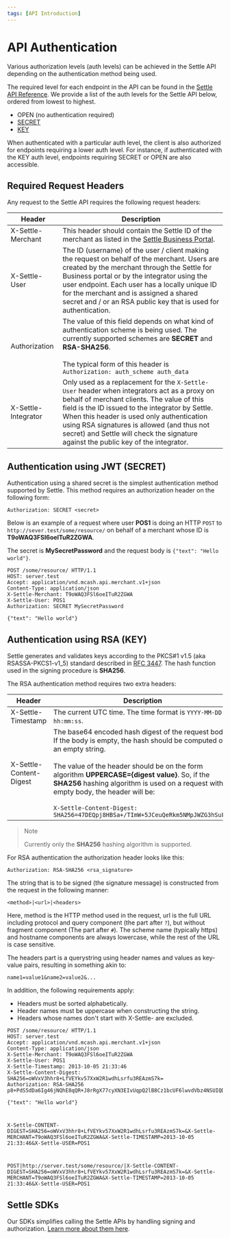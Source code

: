 ```yaml
---
tags: [API Introduction]
---
```


# API Authentication

Various authorization levels (auth levels) can be achieved in the Settle API depending on the authentication method being used.

The required level for each endpoint in the API can be found in the [Settle API Reference](reference/merchant.v1.yaml). We provide a list of the auth levels for the Settle API below, ordered from lowest to highest.

- OPEN (no authentication required)
- [SECRET](#authentication-using-jwt-secret)
- [KEY](#authentication-using-rsa-key)

When authenticated with a particular auth level, the client is also authorized for endpoints requiring a lower auth level. For instance, if authenticated with the KEY auth level, endpoints requiring SECRET or OPEN are also accessible.

 

## Required Request Headers

Any request to the Settle API requires the following request headers:


Header | Description
---------|----------
 X-Settle-Merchant | This header should contain the Settle ID of the merchant as listed in the [Settle Business Portal](https://business.settle.eu/).
 X-Settle-User | The ID (username) of the user / client making the request on behalf of the merchant. Users are created by the merchant through the Settle for Business portal or by the integrator using the user endpoint. Each user has a locally unique ID for the merchant and is assigned a shared secret and / or an RSA public key that is used for authentication.
 Authorization | The value of this field depends on what kind of authentication scheme is being used. The currently supported schemes are **SECRET** and **RSA-SHA256**.<br><br>The typical form of this header is `Authorization: auth_scheme auth_data`
 X-Settle-Integrator | Only used as a replacement for the `X-Settle-User` header when integrators act as a proxy on behalf of merchant clients. The value of this field is the ID issued to the integrator by Settle. When this header is used only authentication using RSA signatures is allowed (and thus not secret) and Settle will check the signature against the public key of the integrator.

####

## Authentication using JWT (SECRET)

Authentication using a shared secret is the simplest authentication method supported by Settle. This method requires an authorization header on the following form:

`Authorization: SECRET <secret>`

Below is an example of a request where user **POS1** is doing an HTTP `POST` to `http://sever.test/some/resource/` on behalf of a merchant whose ID is **T9oWAQ3FSl6oeITuR2ZGWA**.

The secret is **MySecretPassword** and the request body is `{"text": "Hello world"}`.

```Http
POST /some/resource/ HTTP/1.1
HOST: server.test
Accept: application/vnd.mcash.api.merchant.v1+json
Content-Type: application/json
X-Settle-Merchant: T9oWAQ3FSl6oeITuR2ZGWA
X-Settle-User: POS1
Authorization: SECRET MySecretPassword

{"text": "Hello world"}
```

####

## Authentication using RSA (KEY)

Settle generates and validates keys according to the PKCS#1 v1.5 (aka RSASSA-PKCS1-v1_5) standard described in [RFC 3447](https://datatracker.ietf.org/doc/html/rfc3447#section-9.2). The hash function used in the signing procedure is **SHA256**.

The RSA authentication method requires two extra headers:

Header | Description
---------|----------
X-Settle-Timestamp | 	The current UTC time. The time format is `YYYY-MM-DD hh:mm:ss`.
X-Settle-Content-Digest | The base64 encoded hash digest of the request body. If the body is empty, the hash should be computed on an empty string.<br><br>The value of the header should be on the form algorithm **UPPERCASE={digest value}**. So, if the **SHA256** hashing algorithm is used on a request with empty body, the header will be:<br><br>`X-Settle-Content-Digest: SHA256=47DEQpj8HBSa+/TImW+5JCeuQeRkm5NMpJWZG3hSuFU=`

<!-- theme: warning -->
> Note
>
> Currently only the **SHA256** hashing algorithm is supported.


For RSA authentication the authorization header looks like this:

`Authorization: RSA-SHA256 <rsa_signature>`

The string that is to be signed (the signature message) is constructed from the request in the following manner:

`<method>|<url>|<headers>`

Here, method is the HTTP method used in the request, url is the full URL including protocol and query component (the part after `?`), but without fragment component (The part after `#`). The scheme name (typically https) and hostname components are always lowercase, while the rest of the URL is case sensitive.

The headers part is a querystring using header names and values as key-value pairs, resulting in something akin to:

`name1=value1&name2=value2&...`
 

In addition, the following requirements apply:

- Headers must be sorted alphabetically.
- Header names must be uppercase when constructing the string.
- Headers whose names don't start with X-Settle- are excluded.


```Http title="Reusing the example in the previous section"
POST /some/resource/ HTTP/1.1
HOST: server.test
Accept: application/vnd.mcash.api.merchant.v1+json
Content-Type: application/json
X-Settle-Merchant: T9oWAQ3FSl6oeITuR2ZGWA
X-Settle-User: POS1
X-Settle-Timestamp: 2013-10-05 21:33:46
X-Settle-Content-Digest: SHA256=oWVxV3hhr8+LfVEYkv57XxW2R1wdhLsrfu3REAzmS7k=
Authorization: RSA-SHA256 p8+PdS5dDa6Ig46jNQhE8qQR+J8rRgX77cyXN3EIvUqpQ2lB8Cz1bcUF6lwvdVbz4NSUIQD/OCT8X2WtqRNbPW+5DDzGC1TytiV6p0EXiMOAl7s6kioHnVGaiCSHyfO6ZYB7ubtcMtUE0+7OEUcPeaqSHeL4wwUkO8W0+euwGsfwl9gOoQHBFIOh0bh8z3JNGhUeIZM8fvrk+8kj/s2A70IBvUOLwcFeP8uf6gTi1fz7BtgJ5rHmfvn9HvrsyO53/nx2mXZdAap4MfOZa6dp0ievZ5kU1vEfB2R6f4uPHzKLnaePlDOQMTk+uHlxU0ChkSqenbgJvpGuaOGiQekwsA==

{"text": "Hello world"}
```

#

```text title=The header part of the signature message"
X-Settle-CONTENT-DIGEST=SHA256=oWVxV3hhr8+LfVEYkv57XxW2R1wdhLsrfu3REAzmS7k=&X-Settle-MERCHANT=T9oWAQ3FSl6oeITuR2ZGWA&X-Settle-TIMESTAMP=2013-10-05 21:33:46&X-Settle-USER=POS1
```

#

```text title="The complete signature message"
POST|http://server.test/some/resource/|X-Settle-CONTENT-DIGEST=SHA256=oWVxV3hhr8+LfVEYkv57XxW2R1wdhLsrfu3REAzmS7k=&X-Settle-MERCHANT=T9oWAQ3FSl6oeITuR2ZGWA&X-Settle-TIMESTAMP=2013-10-05 21:33:46&X-Settle-USER=POS1
```

####

## Settle SDKs

Our SDKs simplifies calling the Settle APIs by handling signing and authorization. [Learn more about them here](./ZG9jOjM0ODE0Nzc3-libraries-and-ui-components#server-side-libraries).







